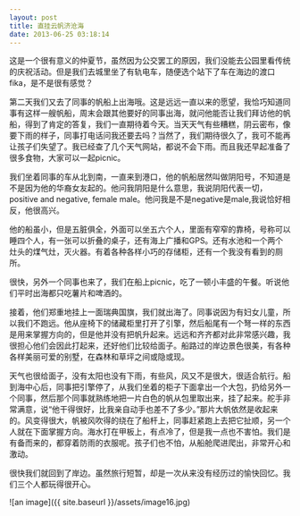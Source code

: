 ```yaml
---
layout: post
title: 直挂云帆济沧海
date: 2013-06-25 03:18:14
---
```




这是一个很有意义的仲夏节，虽然因为公交罢工的原因，我们没能去公园里看传统的庆祝活动。但是我们去城里坐了有轨电车，随便选个站下了车在海边的渡口fika，是不是很有感觉？
 

第二天我们又去了同事的帆船上出海哦。这是远远一直以来的愿望，我恰巧知道同事有这样一艘帆船，周末会跟其他要好的同事出海，就问他能否让我们拜访他的帆船，得到了肯定的答复，我们一直期待着今天。当天天气有些糟糕，阴云密布，像要下雨的样子，同事打电话问我还要去吗？当然了，我们期待很久了，我可不能再让孩子们失望了。我已经查了几个天气网站，都说不会下雨。而且我还早起准备了很多食物，大家可以一起picnic。


我们坐着同事的车从北到南，一直来到港口，他的帆船居然叫做阴阳号，不知道是不是因为他的华裔女友起的。他问我阴阳是什么意思，我说阴阳代表一切，positive
and negative, female male。他问我是不是negative是male,我说恰好相反，他很高兴。


他的船虽小，但是五脏俱全，外面可以坐五六个人，里面有窄窄的靠椅，号称可以睡四个人，有一张可以折叠的桌子，还有海上广播和GPS。还有水池和一个两个灶头的煤气灶，灭火器。有着各种各样小巧的存储柜，还有一个我没有看到的厕所。

很快，另外一个同事也来了，我们在船上picnic，吃了一顿小丰盛的午餐。听说他们平时出海都只吃薯片和啤酒的。


接着，他们郑重地挂上一面瑞典国旗，我们就出海了。同事说因为有妇女儿童，所以我们不跑远。他从座椅下的储藏柜里打开了引擎，然后船尾有一个弩一样的东西是用来掌握方向的，但是他并没有把帆升起来。远远和齐齐都对此非常感兴趣，我很担心他们会因此打起来，还好他们比较给面子。船路过的岸边景色很美，有各种各样美丽可爱的别墅，在森林和草坪之间或隐或现。


天气也很给面子，没有太阳也没有下雨，有些风，风又不是很大，很适合航行。船到海中心后，同事把引擎停了，从我们坐着的柜子下面拿出一个大包，扔给另外一个同事，然后那个同事就熟练地把一片白色的帆从包里取出来，挂了起来。舵手非常满意，说“他干得很好，比我亲自动手也差不了多少。”那片大帆依然是收起来的。风变得很大，帆被风吹得的绕在了船杆上，同事赶紧跑上去把它扯顺，另一个人就在下面掌握方向。海水打在甲板上，有点冷了，但是我一点也不害怕。我们是有备而来的，都穿着防雨的衣服呢。孩子们也不怕，从船舱爬进爬出，非常开心和激动。

很快我们就回到了岸边。虽然旅行短暂，却是一次从来没有经历过的愉快回忆。我们三个人都玩得很开心。

![an image]({{ site.baseurl }}/assets/image16.jpg)
